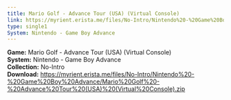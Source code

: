 ```yaml
---
title: Mario Golf - Advance Tour (USA) (Virtual Console)
link: https://myrient.erista.me/files/No-Intro/Nintendo%20-%20Game%20Boy%20Advance/Mario%20Golf%20-%20Advance%20Tour%20(USA)%20(Virtual%20Console).zip
type: single1
System: Nintendo - Game Boy Advance
---
```

<b>Game:</b> Mario Golf - Advance Tour (USA) (Virtual Console)<br>
<b>System:</b> Nintendo - Game Boy Advance<br>
<b>Collection:</b> No-Intro<br>
<b>Download:</b> https://myrient.erista.me/files/No-Intro/Nintendo%20-%20Game%20Boy%20Advance/Mario%20Golf%20-%20Advance%20Tour%20(USA)%20(Virtual%20Console).zip
